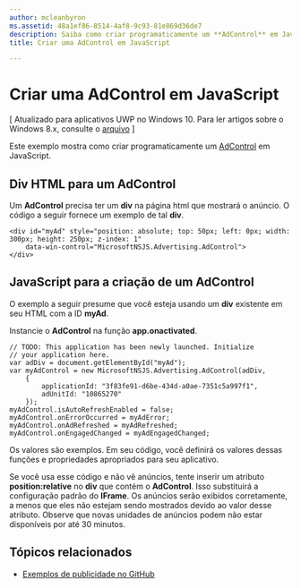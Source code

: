 ```yaml
---
author: mcleanbyron
ms.assetid: 48a1ef86-8514-4af8-9c93-81e869d36de7
description: Saiba como criar programaticamente um **AdControl** em JavaScript.
title: Criar uma AdControl em JavaScript

---
```


# Criar uma AdControl em JavaScript


\[ Atualizado para aplicativos UWP no Windows 10. Para ler artigos sobre o Windows 8.x, consulte o [arquivo](http://go.microsoft.com/fwlink/p/?linkid=619132) \]

Este exemplo mostra como criar programaticamente um [AdControl](https://msdn.microsoft.com/library/windows/apps/microsoft.advertising.winrt.ui.adcontrol.aspx) em JavaScript.

## Div HTML para um AdControl

Um **AdControl** precisa ter um **div** na página html que mostrará o anúncio. O código a seguir fornece um exemplo de tal **div**.

``` syntax
<div id="myAd" style="position: absolute; top: 50px; left: 0px; width: 300px; height: 250px; z-index: 1"
    data-win-control="MicrosoftNSJS.Advertising.AdControl">
</div>
```

## JavaScript para a criação de um AdControl

O exemplo a seguir presume que você esteja usando um **div** existente em seu HTML com a ID **myAd**.

Instancie o **AdControl** na função **app.onactivated**.

``` syntax
// TODO: This application has been newly launched. Initialize
// your application here.
var adDiv = document.getElementById("myAd");
var myAdControl = new MicrosoftNSJS.Advertising.AdControl(adDiv,
    {
        applicationId: "3f83fe91-d6be-434d-a0ae-7351c5a997f1",
        adUnitId: "10865270"
    });
myAdControl.isAutoRefreshEnabled = false;
myAdControl.onErrorOccurred = myAdError;
myAdControl.onAdRefreshed = myAdRefreshed;
myAdControl.onEngagedChanged = myAdEngagedChanged;
```

Os valores são exemplos. Em seu código, você definirá os valores dessas funções e propriedades apropriados para seu aplicativo.

Se você usa esse código e não vê anúncios, tente inserir um atributo **position:relative** no **div** que contém o **AdControl**. Isso substituirá a configuração padrão do **IFrame**. Os anúncios serão exibidos corretamente, a menos que eles não estejam sendo mostrados devido ao valor desse atributo. Observe que novas unidades de anúncios podem não estar disponíveis por até 30 minutos.

## Tópicos relacionados

* [Exemplos de publicidade no GitHub](http://aka.ms/githubads)

 

 


<!--HONumber=May16_HO2-->


